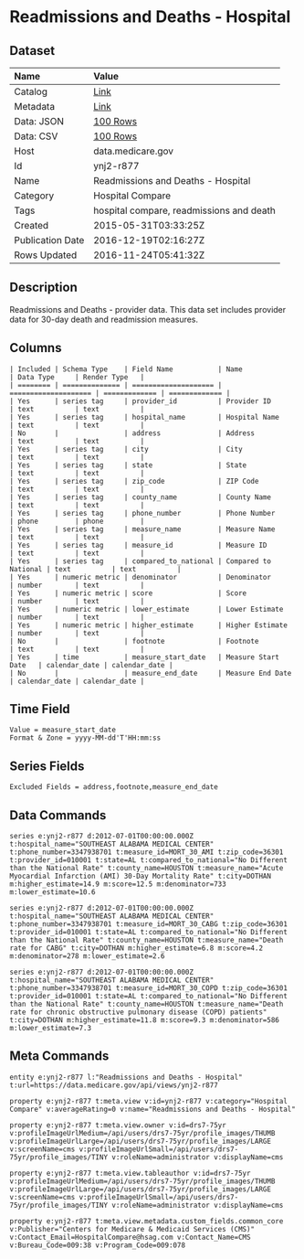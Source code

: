 # Readmissions and Deaths - Hospital

## Dataset

| Name | Value |
| :--- | :---- |
| Catalog | [Link](https://catalog.data.gov/dataset/readmissions-and-deaths-hospital) |
| Metadata | [Link](https://data.medicare.gov/api/views/ynj2-r877) |
| Data: JSON | [100 Rows](https://data.medicare.gov/api/views/ynj2-r877/rows.json?max_rows=100) |
| Data: CSV | [100 Rows](https://data.medicare.gov/api/views/ynj2-r877/rows.csv?max_rows=100) |
| Host | data.medicare.gov |
| Id | ynj2-r877 |
| Name | Readmissions and Deaths - Hospital |
| Category | Hospital Compare |
| Tags | hospital compare, readmissions and death |
| Created | 2015-05-31T03:33:25Z |
| Publication Date | 2016-12-19T02:16:27Z |
| Rows Updated | 2016-11-24T05:41:32Z |

## Description

Readmissions and Deaths - provider data. This data set includes provider data for 30-day death and readmission measures.

## Columns

```ls
| Included | Schema Type    | Field Name           | Name                 | Data Type     | Render Type   |
| ======== | ============== | ==================== | ==================== | ============= | ============= |
| Yes      | series tag     | provider_id          | Provider ID          | text          | text          |
| Yes      | series tag     | hospital_name        | Hospital Name        | text          | text          |
| No       |                | address              | Address              | text          | text          |
| Yes      | series tag     | city                 | City                 | text          | text          |
| Yes      | series tag     | state                | State                | text          | text          |
| Yes      | series tag     | zip_code             | ZIP Code             | text          | text          |
| Yes      | series tag     | county_name          | County Name          | text          | text          |
| Yes      | series tag     | phone_number         | Phone Number         | phone         | phone         |
| Yes      | series tag     | measure_name         | Measure Name         | text          | text          |
| Yes      | series tag     | measure_id           | Measure ID           | text          | text          |
| Yes      | series tag     | compared_to_national | Compared to National | text          | text          |
| Yes      | numeric metric | denominator          | Denominator          | number        | text          |
| Yes      | numeric metric | score                | Score                | number        | text          |
| Yes      | numeric metric | lower_estimate       | Lower Estimate       | number        | text          |
| Yes      | numeric metric | higher_estimate      | Higher Estimate      | number        | text          |
| No       |                | footnote             | Footnote             | text          | text          |
| Yes      | time           | measure_start_date   | Measure Start Date   | calendar_date | calendar_date |
| No       |                | measure_end_date     | Measure End Date     | calendar_date | calendar_date |
```

## Time Field

```ls
Value = measure_start_date
Format & Zone = yyyy-MM-dd'T'HH:mm:ss
```

## Series Fields

```ls
Excluded Fields = address,footnote,measure_end_date
```

## Data Commands

```ls
series e:ynj2-r877 d:2012-07-01T00:00:00.000Z t:hospital_name="SOUTHEAST ALABAMA MEDICAL CENTER" t:phone_number=3347938701 t:measure_id=MORT_30_AMI t:zip_code=36301 t:provider_id=010001 t:state=AL t:compared_to_national="No Different than the National Rate" t:county_name=HOUSTON t:measure_name="Acute Myocardial Infarction (AMI) 30-Day Mortality Rate" t:city=DOTHAN m:higher_estimate=14.9 m:score=12.5 m:denominator=733 m:lower_estimate=10.6

series e:ynj2-r877 d:2012-07-01T00:00:00.000Z t:hospital_name="SOUTHEAST ALABAMA MEDICAL CENTER" t:phone_number=3347938701 t:measure_id=MORT_30_CABG t:zip_code=36301 t:provider_id=010001 t:state=AL t:compared_to_national="No Different than the National Rate" t:county_name=HOUSTON t:measure_name="Death rate for CABG" t:city=DOTHAN m:higher_estimate=6.8 m:score=4.2 m:denominator=278 m:lower_estimate=2.6

series e:ynj2-r877 d:2012-07-01T00:00:00.000Z t:hospital_name="SOUTHEAST ALABAMA MEDICAL CENTER" t:phone_number=3347938701 t:measure_id=MORT_30_COPD t:zip_code=36301 t:provider_id=010001 t:state=AL t:compared_to_national="No Different than the National Rate" t:county_name=HOUSTON t:measure_name="Death rate for chronic obstructive pulmonary disease (COPD) patients" t:city=DOTHAN m:higher_estimate=11.8 m:score=9.3 m:denominator=586 m:lower_estimate=7.3
```

## Meta Commands

```ls
entity e:ynj2-r877 l:"Readmissions and Deaths - Hospital" t:url=https://data.medicare.gov/api/views/ynj2-r877

property e:ynj2-r877 t:meta.view v:id=ynj2-r877 v:category="Hospital Compare" v:averageRating=0 v:name="Readmissions and Deaths - Hospital"

property e:ynj2-r877 t:meta.view.owner v:id=drs7-75yr v:profileImageUrlMedium=/api/users/drs7-75yr/profile_images/THUMB v:profileImageUrlLarge=/api/users/drs7-75yr/profile_images/LARGE v:screenName=cms v:profileImageUrlSmall=/api/users/drs7-75yr/profile_images/TINY v:roleName=administrator v:displayName=cms

property e:ynj2-r877 t:meta.view.tableauthor v:id=drs7-75yr v:profileImageUrlMedium=/api/users/drs7-75yr/profile_images/THUMB v:profileImageUrlLarge=/api/users/drs7-75yr/profile_images/LARGE v:screenName=cms v:profileImageUrlSmall=/api/users/drs7-75yr/profile_images/TINY v:roleName=administrator v:displayName=cms

property e:ynj2-r877 t:meta.view.metadata.custom_fields.common_core v:Publisher="Centers for Medicare & Medicaid Services (CMS)" v:Contact_Email=HospitalCompare@hsag.com v:Contact_Name=CMS v:Bureau_Code=009:38 v:Program_Code=009:078
```